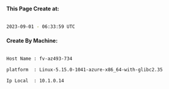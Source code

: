 
   
#### This Page Create at:

```bash

2023-09-01 - 06:33:59 UTC

```

#### Create By Machine:

```bash

Host Name : fv-az493-734

platform  : Linux-5.15.0-1041-azure-x86_64-with-glibc2.35

Ip Local  : 10.1.0.14

```

